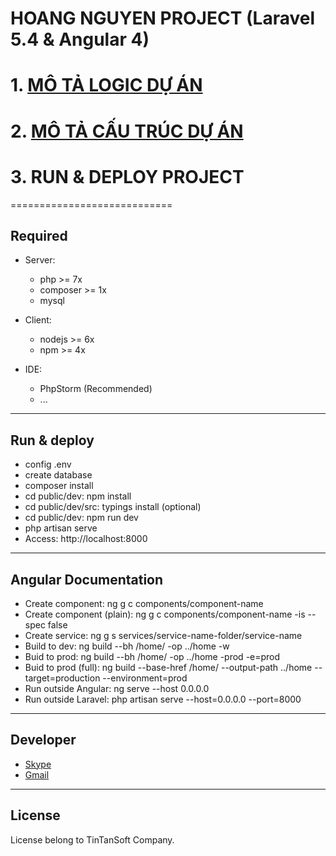 # HOANG NGUYEN PROJECT (Laravel 5.4 & Angular 4)

# 1. [MÔ TẢ LOGIC DỰ ÁN](https://github.com/TinTanNTXinh/hoang-nguyen/blob/master/MoTaLogicHoangNguyen.md) 

# 2. [MÔ TẢ CẤU TRÚC DỰ ÁN](https://github.com/TinTanNTXinh/hoang-nguyen/blob/master/MoTaCodeHoangNguyen.md)

# 3. RUN & DEPLOY PROJECT
============================
## Required

- Server:
  + php >= 7x
  + composer >= 1x
  + mysql
- Client:
  + nodejs >= 6x
  + npm >= 4x

- IDE:
  + PhpStorm (Recommended)
  + ...
-----------------------------------
## Run & deploy

- config .env
- create database
- composer install
- cd public/dev: npm install
- cd public/dev/src: typings install (optional)
- cd public/dev: npm run dev
- php artisan serve
- Access: http://localhost:8000

-----------------------------------
## Angular Documentation

- Create component:            ng g c components/component-name
- Create component (plain):    ng g c components/component-name -is --spec false
- Create service:              ng g s services/service-name-folder/service-name
- Build to dev:                ng build --bh /home/ -op ../home -w
- Buid to prod:                ng build --bh /home/ -op ../home -prod -e=prod
- Buid to prod (full):         ng build --base-href /home/ --output-path ../home --target=production --environment=prod
- Run outside Angular:         ng serve --host 0.0.0.0
- Run outside Laravel:         php artisan serve --host=0.0.0.0 --port=8000

-----------------------------------
## Developer

- [Skype](ntxinh.tintansoft)
- [Gmail](ntxinh@tintansoft.com)
-----------------------------------
## License

License belong to TinTanSoft Company.
